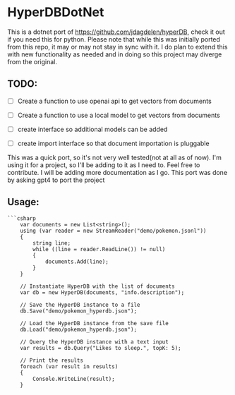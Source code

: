 # HyperDBDotNet
This is a dotnet port of https://github.com/jdagdelen/hyperDB, check it out if you need this for python.
Please note that while this was initially ported from this repo,  it may or may not stay in sync with it.  I do plan to extend this with new functionality as needed and in doing so this project may diverge from the original.

## TODO:

 - [ ] Create a function to use openai api to get vectors from documents
 - [ ] Create a function to use a local model to get vectors from documents
 - [ ] create interface so additional models can be added
 - [ ] create import interface so that document importation is pluggable


This was a quick port, so it's not very well tested(not at all as of now). I'm using it for a project, so I'll be adding to it as I need to. Feel free to contribute.
I will be adding more documentation as I go.
This port was done by asking gpt4 to port the project

## Usage:

    ```csharp
        var documents = new List<string>();
        using (var reader = new StreamReader("demo/pokemon.jsonl"))
        {
            string line;
            while ((line = reader.ReadLine()) != null)
            {
                documents.Add(line);
            }
        }

        // Instantiate HyperDB with the list of documents
        var db = new HyperDB(documents, "info.description");

        // Save the HyperDB instance to a file
        db.Save("demo/pokemon_hyperdb.json");

        // Load the HyperDB instance from the save file
        db.Load("demo/pokemon_hyperdb.json");

        // Query the HyperDB instance with a text input
        var results = db.Query("Likes to sleep.", topK: 5);

        // Print the results
        foreach (var result in results)
        {
            Console.WriteLine(result);
        }
```


